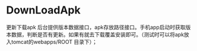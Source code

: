 # DownLoadApk
更新下载apk
 后台提供版本数据接口，apk存放路径接口。手机app启动时获取版本数据，判断是否有更新。如果有就去下载覆盖安装即可。（测试时可以将apk放入tomcat的webapps/ROOT
 目录下）；
